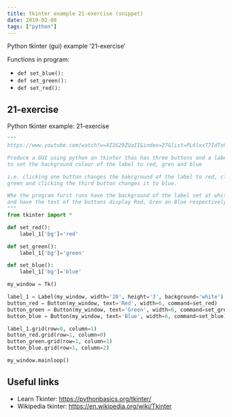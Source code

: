 ```yaml
---
title: tkinter example 21-exercise (snippet)
date: 2019-02-08
tags: ["python"]
---
```

Python tkinter (gui) example '21-exercise'

Functions in program: 
* `def set_blue():`
* `def set_green():`
* `def set_red():`

## 21-exercise

Python tkinter example: 21-exercise

```python
"""
https://www.youtube.com/watch?v=XZ2G29ZUaII&index=27&list=PL6lxxT7IdTxGoHfouzEK-dFcwr_QClME_

Produce a GUI using python an tkinter thas has three buttons and a label. Arrange for the clicking of a button
to set the background colour of the label to red, gren and blue

i.e. clicking one button changes the bakcground of the label to red, clicking the second button changes it to
green and clicking the third button changes it to blue.

Whe the program furst runs have the background of the label set at white. Have nothing displayed in the label
and have the text of the buttons display Red, Gren an Blue respectively.
"""
from tkinter import *

def set_red():
    label_1['bg']='red'

def set_green():
    label_1['bg']='green'

def set_blue():
    label_1['bg']='blue'

my_window = Tk()

label_1 = Label(my_window, width='20', height='3', background='white')
button_red = Button(my_window, text='Red', width=6, command=set_red)
button_green = Button(my_window, text='Green', width=6, command=set_green)
button_blue = Button(my_window, text='Blue', width=6, command=set_blue)

label_1.grid(row=0, column=1)
button_red.grid(row=1, column=0)
button_green.grid(row=1, column=1)
button_blue.grid(row=1, column=2)

my_window.mainloop()


```

## Useful links

- Learn Tkinter: https://pythonbasics.org/tkinter/
- Wikipedia tkinter: https://en.wikipedia.org/wiki/Tkinter

